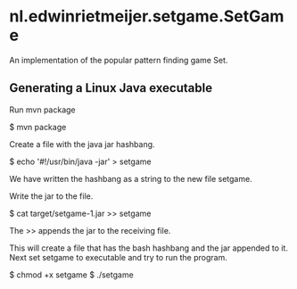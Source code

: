 # nl.edwinrietmeijer.setgame.SetGame

An implementation of the popular pattern finding game Set.

## Generating a Linux Java executable

Run mvn package

$ mvn package

Create a file with the java jar hashbang.

$ echo '#!/usr/bin/java -jar' > setgame

We have written the hashbang as a string to the new file setgame.

Write the jar to the file.

$ cat target/setgame-1.jar >> setgame

The >> appends the jar to the receiving file.

This will create a file that has the bash hashbang and the jar appended to it. Next set setgame to executable and try to run the program.

$ chmod +x setgame
$ ./setgame
